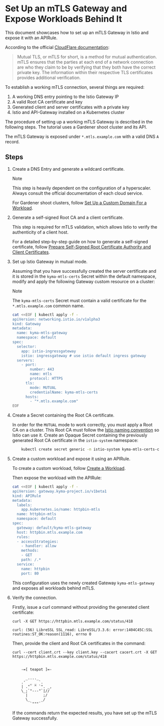 # Set Up an mTLS Gateway and Expose Workloads Behind It

This document showcases how to set up an mTLS Gateway in Istio and expose it with an APIRule.

According to the official [CloudFlare documentation](https://www.cloudflare.com/learning/access-management/what-is-mutual-tls/):
>Mutual TLS, or mTLS for short, is a method for mutual authentication. mTLS ensures that the parties at each end of a network connection are who they claim to be by verifying that they both have the correct private key. The information within their respective TLS certificates provides additional verification.

To establish a working mTLS connection, several things are required:

1. A working DNS entry pointing to the Istio Gateway IP
2. A valid Root CA certificate and key
3. Generated client and server certificates with a private key
4. Istio and API-Gateway installed on a Kubernetes cluster

The procedure of setting up a working mTLS Gateway is described in the following steps. The tutorial uses a Gardener shoot cluster and its API.

The mTLS Gateway is exposed under `*.mtls.example.com` with a valid DNS `A` record.

## Steps

1. Create a DNS Entry and generate a wildcard certificate.

    > [!NOTE] 
    > This step is heavily dependent on the configuration of a hyperscaler. Always consult the official documentation of each cloud service.

    For Gardener shoot clusters, follow [Set Up a Custom Domain For a Workload](01-10-setup-custom-domain-for-workload.md).

2. Generate a self-signed Root CA and a client certificate.

    This step is required for mTLS validation, which allows Istio to verify the authenticity of a client host.

    For a detailed step-by-step guide on how to generate a self-signed certificate, follow [Prepare Self-Signed Root Certificate Authority and Client Certificates](01-60-security/01-61-mtls-selfsign-client-certicate.md).

3. Set up Istio Gateway in mutual mode.

    Assuming that you have successfully created the server certificate and it is stored in the `kyma-mtls-certs` Secret within the default namespace, modify and apply the following Gateway custom resource on a cluster:

    > [!NOTE]
    >  The `kyma-mtls-certs` Secret must contain a valid certificate for the `*.mtls.example.com` common name.

    ```sh
    cat <<EOF | kubectl apply -f -
    apiVersion: networking.istio.io/v1alpha3
    kind: Gateway
    metadata:
      name: kyma-mtls-gateway
      namespace: default
    spec:
      selector:
        app: istio-ingressgateway
        istio: ingressgateway # use istio default ingress gateway
      servers:
        - port:
            number: 443
            name: mtls
            protocol: HTTPS
          tls:
            mode: MUTUAL
            credentialName: kyma-mtls-certs
          hosts:
            - "*.mtls.example.com"
    EOF
    ```

4. Create a Secret containing the Root CA certificate.

    In order for the `MUTUAL` mode to work correctly, you must apply a Root CA on a cluster. This Root CA must follow the [Istio naming convention](https://istio.io/latest/docs/reference/config/networking/gateway/#ServerTLSSettings) so Istio can use it.
    Create an Opaque Secret containing the previously generated Root CA certificate in the `istio-system` namespace:

    ```sh
        kubectl create secret generic -n istio-system kyma-mtls-certs-cacert --from-file=cacert=cacert.crt
    ```

5. Create a custom workload and expose it using an APIRule.

    To create a custom workload, follow [Create a Workload](01-00-create-workload.md).

    Then expose the workload with the APIRule:

    ```sh
    cat <<EOF | kubectl apply -f -
    apiVersion: gateway.kyma-project.io/v1beta1
    kind: APIRule
    metadata:
      labels:
        app.kubernetes.io/name: httpbin-mtls
      name: httpbin-mtls
      namespace: default
    spec:
      gateway: default/kyma-mtls-gateway
      host: httpbin.mtls.example.com
      rules:
      - accessStrategies:
        - handler: allow
        methods:
        - GET
        path: /.*
      service:
        name: httpbin
        port: 80
    ```

    This configuration uses the newly created Gateway `kyma-mtls-gateway` and exposes all workloads behind mTLS.

6. Verify the connection.

    Firstly, issue a curl command without providing the generated client certificate:
    ```
    curl -X GET https://httpbin.mtls.example.com/status/418
    ```
    ```
    curl: (56) LibreSSL SSL_read: LibreSSL/3.3.6: error:1404C45C:SSL routines:ST_OK:reason(1116), errno 0
    ```

    Then, provide the client and Root CA certificates in the command:
    ```
    curl --cert client.crt --key client.key --cacert cacert.crt -X GET https://httpbin.mtls.example.com/status/418
    ```
    ```

        -=[ teapot ]=-

          _...._
        .'  _ _ `.
        | ."` ^ `". _,
        \_;`"---"`|//
          |       ;/
          \_     _/
            `"""`
    ```

    If the commands return the expected results, you have set up the mTLS Gateway successfully.